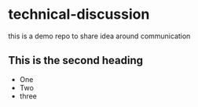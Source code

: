 # technical-discussion
this is a demo repo to share idea around communication


## This is the second heading

* One
* Two
* three

